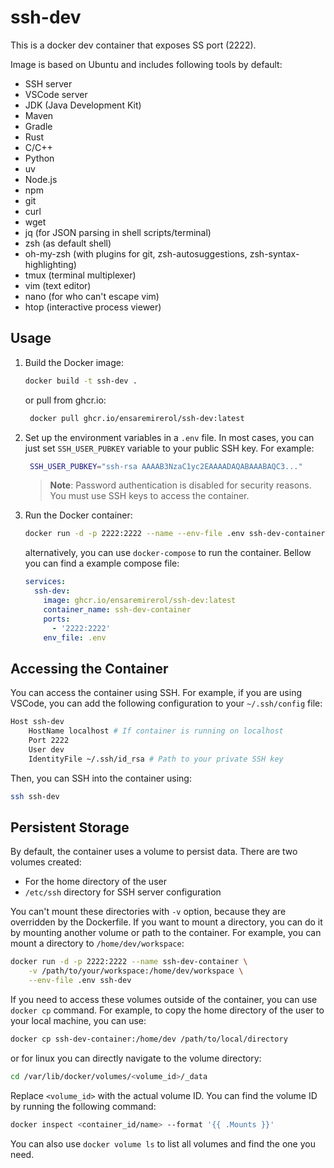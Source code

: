 # ssh-dev

This is a docker dev container that exposes SS port (2222).

Image is based on Ubuntu and includes following tools by default:

- SSH server
- VSCode server
- JDK (Java Development Kit)
- Maven
- Gradle
- Rust
- C/C++
- Python
- uv
- Node.js
- npm
- git
- curl
- wget
- jq (for JSON parsing in shell scripts/terminal)
- zsh (as default shell)
- oh-my-zsh (with plugins for git, zsh-autosuggestions, zsh-syntax-highlighting)
- tmux (terminal multiplexer)
- vim (text editor)
- nano (for who can't escape vim)
- htop (interactive process viewer)

## Usage

1. Build the Docker image:

   ```bash
   docker build -t ssh-dev .
   ```

   or pull from ghcr.io:

   ```bash
    docker pull ghcr.io/ensaremirerol/ssh-dev:latest
   ```

2. Set up the environment variables in a `.env` file. In most cases, you can
   just set `SSH_USER_PUBKEY` variable to your public SSH key. For example:

   ```bash
    SSH_USER_PUBKEY="ssh-rsa AAAAB3NzaC1yc2EAAAADAQABAAABAQC3..."
   ```

   > **Note**: Password authentication is disabled for security reasons. You
   > must use SSH keys to access the container.

3. Run the Docker container:

   ```bash
   docker run -d -p 2222:2222 --name --env-file .env ssh-dev-container ssh-dev
   ```

   alternatively, you can use `docker-compose` to run the container. Bellow you
   can find a example compose file:

   ```yml
   services:
     ssh-dev:
       image: ghcr.io/ensaremirerol/ssh-dev:latest
       container_name: ssh-dev-container
       ports:
         - '2222:2222'
       env_file: .env
   ```

## Accessing the Container

You can access the container using SSH. For example, if you are using VSCode,
you can add the following configuration to your `~/.ssh/config` file:

```bash
Host ssh-dev
    HostName localhost # If container is running on localhost
    Port 2222
    User dev
    IdentityFile ~/.ssh/id_rsa # Path to your private SSH key
```

Then, you can SSH into the container using:

```bash
ssh ssh-dev
```

## Persistent Storage

By default, the container uses a volume to persist data. There are two volumes
created:

- For the home directory of the user
- `/etc/ssh` directory for SSH server configuration

You can't mount these directories with `-v` option, because they are overridden
by the Dockerfile. If you want to mount a directory, you can do it by mounting
another volume or path to the container. For example, you can mount a directory
to `/home/dev/workspace`:

```bash
docker run -d -p 2222:2222 --name ssh-dev-container \
    -v /path/to/your/workspace:/home/dev/workspace \
    --env-file .env ssh-dev
```

If you need to access these volumes outside of the container, you can use
`docker cp` command. For example, to copy the home directory of the user to your
local machine, you can use:

```bash
docker cp ssh-dev-container:/home/dev /path/to/local/directory
```

or for linux you can directly navigate to the volume directory:

```bash
cd /var/lib/docker/volumes/<volume_id>/_data
```

Replace `<volume_id>` with the actual volume ID. You can find the volume ID by
running the following command:

```bash
docker inspect <container_id/name> --format '{{ .Mounts }}'
```

You can also use `docker volume ls` to list all volumes and find the one you
need.
